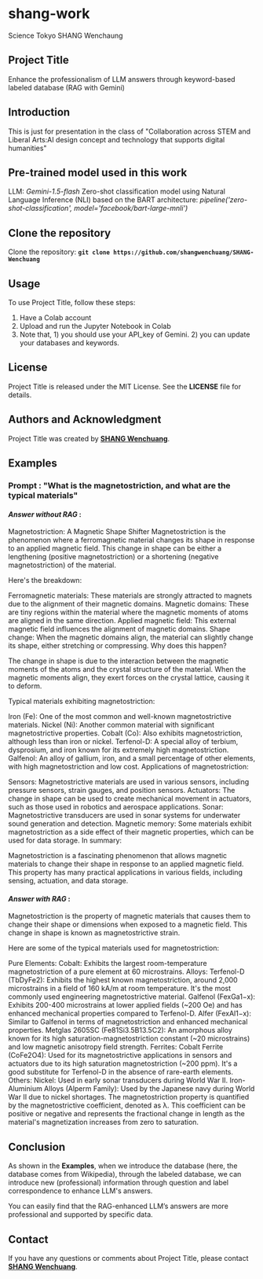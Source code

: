 # shang-work
Science Tokyo
SHANG Wenchaung

## **Project Title**

Enhance the professionalism of LLM answers through keyword-based labeled database (RAG with Gemini)

## **Introduction**
This is just for presentation in the class of "Collaboration across STEM and Liberal Arts:AI design concept and technology that supports digital humanities"

## Pre-trained model used in this work
LLM: *Gemini-1.5-flash*
Zero-shot classification model using Natural Language Inference (NLI) based on the BART architecture: *pipeline('zero-shot-classification', model='facebook/bart-large-mnli')*

## **Clone the repository**

Clone the repository: **`git clone https://github.com/shangwenchuang/SHANG-Wenchuang`**


## **Usage**

To use Project Title, follow these steps:

1. Have a Colab account
2. Upload and run the Jupyter Notebook in Colab
3. Note that, 1) you should use your API_key of Gemini. 2) you can update your databases and keywords.



## **License**

Project Title is released under the MIT License. See the **LICENSE** file for details.

## **Authors and Acknowledgment**

Project Title was created by **[SHANG Wenchuang](https://github.com/shangwenchuang)**.

## **Examples**

### Prompt : "What is the magnetostriction, and what are the typical materials"

#### *Answer without RAG* :
Magnetostriction: A Magnetic Shape Shifter
Magnetostriction is the phenomenon where a ferromagnetic material changes its shape in response to an applied magnetic field. This change in shape can be either a lengthening (positive magnetostriction) or a shortening (negative magnetostriction) of the material.

Here's the breakdown:

Ferromagnetic materials: These materials are strongly attracted to magnets due to the alignment of their magnetic domains.
Magnetic domains: These are tiny regions within the material where the magnetic moments of atoms are aligned in the same direction.
Applied magnetic field: This external magnetic field influences the alignment of magnetic domains.
Shape change: When the magnetic domains align, the material can slightly change its shape, either stretching or compressing.
Why does this happen?

The change in shape is due to the interaction between the magnetic moments of the atoms and the crystal structure of the material. When the magnetic moments align, they exert forces on the crystal lattice, causing it to deform.

Typical materials exhibiting magnetostriction:

Iron (Fe): One of the most common and well-known magnetostrictive materials.
Nickel (Ni): Another common material with significant magnetostrictive properties.
Cobalt (Co): Also exhibits magnetostriction, although less than iron or nickel.
Terfenol-D: A special alloy of terbium, dysprosium, and iron known for its extremely high magnetostriction.
Galfenol: An alloy of gallium, iron, and a small percentage of other elements, with high magnetostriction and low cost.
Applications of magnetostriction:

Sensors: Magnetostrictive materials are used in various sensors, including pressure sensors, strain gauges, and position sensors.
Actuators: The change in shape can be used to create mechanical movement in actuators, such as those used in robotics and aerospace applications.
Sonar: Magnetostrictive transducers are used in sonar systems for underwater sound generation and detection.
Magnetic memory: Some materials exhibit magnetostriction as a side effect of their magnetic properties, which can be used for data storage.
In summary:

Magnetostriction is a fascinating phenomenon that allows magnetic materials to change their shape in response to an applied magnetic field. This property has many practical applications in various fields, including sensing, actuation, and data storage.
#### *Answer with RAG* :
Magnetostriction is the property of magnetic materials that causes them to change their shape or dimensions when exposed to a magnetic field. This change in shape is known as magnetostrictive strain.

Here are some of the typical materials used for magnetostriction:

Pure Elements:
Cobalt: Exhibits the largest room-temperature magnetostriction of a pure element at 60 microstrains.
Alloys:
Terfenol-D (TbDyFe2): Exhibits the highest known magnetostriction, around 2,000 microstrains in a field of 160 kA/m at room temperature. It's the most commonly used engineering magnetostrictive material.
Galfenol (FexGa1−x): Exhibits 200-400 microstrains at lower applied fields (~200 Oe) and has enhanced mechanical properties compared to Terfenol-D.
Alfer (FexAl1−x): Similar to Galfenol in terms of magnetostriction and enhanced mechanical properties.
Metglas 2605SC (Fe81Si3.5B13.5C2): An amorphous alloy known for its high saturation-magnetostriction constant (~20 microstrains) and low magnetic anisotropy field strength.
Ferrites:
Cobalt Ferrite (CoFe2O4): Used for its magnetostrictive applications in sensors and actuators due to its high saturation magnetostriction (~200 ppm). It's a good substitute for Terfenol-D in the absence of rare-earth elements.
Others:
Nickel: Used in early sonar transducers during World War II.
Iron-Aluminium Alloys (Alperm Family): Used by the Japanese navy during World War II due to nickel shortages.
The magnetostriction property is quantified by the magnetostrictive coefficient, denoted as λ. This coefficient can be positive or negative and represents the fractional change in length as the material's magnetization increases from zero to saturation.



## **Conclusion**

As shown in the **Examples**, when we introduce the database (here, the database comes from Wikipedia), through the labeled database, we can introduce new (professional) information through question and label correspondence to enhance LLM's answers. 

You can easily find that the RAG-enhanced LLM’s answers are more professional and supported by specific data.

## **Contact**

If you have any questions or comments about Project Title, please contact **[SHANG Wenchuang](shang.w.beed@m.isct.ac.jp)**.
